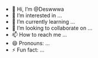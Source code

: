 - 👋 Hi, I’m @Deswwwa
- 👀 I’m interested in ...
- 🌱 I’m currently learning ...
- 💞️ I’m looking to collaborate on ...
- 📫 How to reach me ...
- 😄 Pronouns: ...
- ⚡ Fun fact: ...

<!---
Deswwwa/Deswwwa is a ✨ special ✨ repository because its `README.md` (this file) appears on your GitHub profile.
You can click the Preview link to take a look at your changes.
--->
